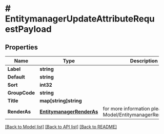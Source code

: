 # # EntitymanagerUpdateAttributeRequestPayload


## Properties 


Name | Type | Description | Notes
------------ | ------------- | ------------- | -------------
**Label**| **string** |   | [optional]
**Default**| **string** |   | [optional]
**Sort**| **int32** |   | [optional]
**GroupCode**| **string** |   | [optional]
**Title**| **map[string]string** |   | [optional]
**RenderAs**| [**EntitymanagerRenderAs**](EntitymanagerRenderAs.md) |  for more information please, see Model/EntitymanagerRenderAs.php  | [optional] [default to ENTITYMANAGERRENDERAS_DEFAULT]


[[Back to Model list]](../../README.md#models) [[Back to API list]](../../README.md#endpoints) [[Back to README]](../../README.md)

